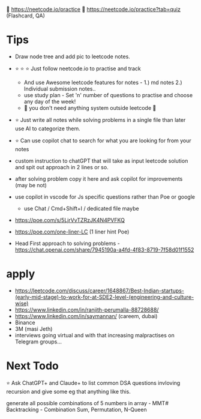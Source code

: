 📌 https://neetcode.io/practice
📌 https://neetcode.io/practice?tab=quiz (Flashcard, QA)

# Tips
- Draw node tree and add pic to leetcode notes.
- ⭐️ ⭐️ ⭐️ Just follow neetcode.io to practise and track
    - And use Awesome leetcode features for notes - 1.) md notes 2.) Individual submission notes..
    - use study plan - Set 'n' number of questions to practise and choose any day of the week!
    - 📌 you don't need anything system outside leetcode 📌
    
- ⭐️ Just write all notes while solving problems in a single file than later use AI to categorize them.
- ⭐️ Can use copilot chat to search for what you are looking for from your notes
- custom instruction to chatGPT that will take as input leetcode solution and spit out approach in 2 lines or so.

- after solving problem copy it here and ask copilot for improvements (may be not)

- use copilot in vscode for Js specific questions rather than Poe or google
    - use Chat / Cmd+Shift+I / dedicated file maybe
- https://poe.com/s/5LjrVvTZRzJK4N4PVFKQ
- https://poe.com/one-liner-LC (1 liner hint Poe)
- Head First approach to solving problems - https://chat.openai.com/share/7945190a-a4fd-4f83-8719-7f58d01f1552

# apply

- https://leetcode.com/discuss/career/1648867/Best-Indian-startups-(early-mid-stage)-to-work-for-at-SDE2-level-(engineering-and-culture-wise)
- https://www.linkedin.com/in/ranjith-perumalla-88728688/
- https://www.linkedin.com/in/saymannan/ (careem, dubai)
- Binance
- 3M (masi Jeth)
- interviews going virtual and with that increasing malpractises on Telegram groups...

# Next Todo

⭐️ Ask ChatGPT+ and Claude+ to list common DSA questions invloving recursion and give some eg that anything like this.

generate all possible combinations of 5 numbers in array - MMT#
Backtracking - Combination Sum, Permutation, N-Queen
